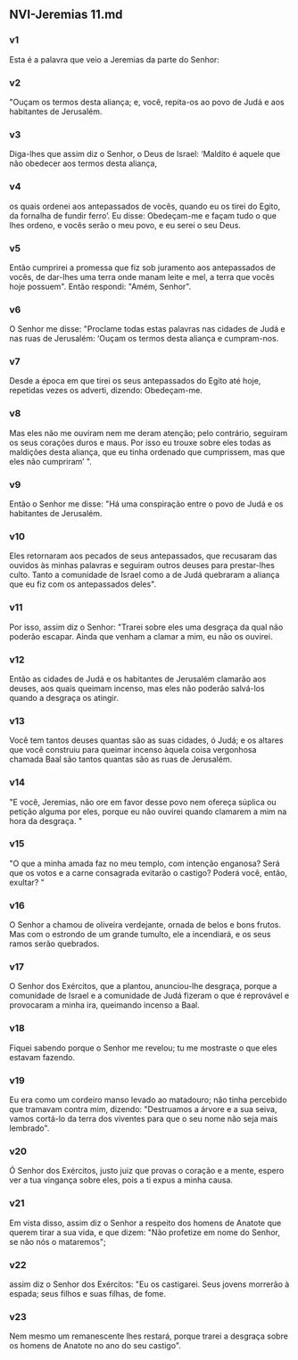## NVI-Jeremias 11.md
### v1
 Esta é a palavra que veio a Jeremias da parte do Senhor:
### v2
 "Ouçam os termos desta aliança; e, você, repita-os ao povo de Judá e aos habitantes de Jerusalém.
### v3
 Diga-lhes que assim diz o Senhor, o Deus de Israel: ‘Maldito é aquele que não obedecer aos termos desta aliança,
### v4
 os quais ordenei aos antepassados de vocês, quando eu os tirei do Egito, da fornalha de fundir ferro’. Eu disse: Obedeçam-me e façam tudo o que lhes ordeno, e vocês serão o meu povo, e eu serei o seu Deus.
### v5
 Então cumprirei a promessa que fiz sob juramento aos antepassados de vocês, de dar-lhes uma terra onde manam leite e mel, a terra que vocês hoje possuem". Então respondi: "Amém, Senhor".
### v6
 O Senhor me disse: "Proclame todas estas palavras nas cidades de Judá e nas ruas de Jerusalém: ‘Ouçam os termos desta aliança e cumpram-nos.
### v7
 Desde a época em que tirei os seus antepassados do Egito até hoje, repetidas vezes os adverti, dizendo: Obedeçam-me.
### v8
 Mas eles não me ouviram nem me deram atenção; pelo contrário, seguiram os seus corações duros e maus. Por isso eu trouxe sobre eles todas as maldições desta aliança, que eu tinha ordenado que cumprissem, mas que eles não cumpriram’ ".
### v9
 Então o Senhor me disse: "Há uma conspiração entre o povo de Judá e os habitantes de Jerusalém.
### v10
 Eles retornaram aos pecados de seus antepassados, que recusaram das ouvidos às minhas palavras e seguiram outros deuses para prestar-lhes culto. Tanto a comunidade de Israel como a de Judá quebraram a aliança que eu fiz com os antepassados deles".
### v11
 Por isso, assim diz o Senhor: "Trarei sobre eles uma desgraça da qual não poderão escapar. Ainda que venham a clamar a mim, eu não os ouvirei.
### v12
 Então as cidades de Judá e os habitantes de Jerusalém clamarão aos deuses, aos quais queimam incenso, mas eles não poderão salvá-los quando a desgraça os atingir.
### v13
 Você tem tantos deuses quantas são as suas cidades, ó Judá; e os altares que você construiu para queimar incenso àquela coisa vergonhosa chamada Baal são tantos quantas são as ruas de Jerusalém.
### v14
 "E você, Jeremias, não ore em favor desse povo nem ofereça súplica ou petição alguma por eles, porque eu não ouvirei quando clamarem a mim na hora da desgraça. "
### v15
 "O que a minha amada faz no meu templo, com intenção enganosa? Será que os votos e a carne consagrada evitarão o castigo? Poderá você, então, exultar? "
### v16
 O Senhor a chamou de oliveira verdejante, ornada de belos e bons frutos. Mas com o estrondo de um grande tumulto, ele a incendiará, e os seus ramos serão quebrados.
### v17
 O Senhor dos Exércitos, que a plantou, anunciou-lhe desgraça, porque a comunidade de Israel e a comunidade de Judá fizeram o que é reprovável e provocaram a minha ira, queimando incenso a Baal.
### v18
 Fiquei sabendo porque o Senhor me revelou; tu me mostraste o que eles estavam fazendo.
### v19
 Eu era como um cordeiro manso levado ao matadouro; não tinha percebido que tramavam contra mim, dizendo: "Destruamos a árvore e a sua seiva, vamos cortá-lo da terra dos viventes para que o seu nome não seja mais lembrado".
### v20
 Ó Senhor dos Exércitos, justo juiz que provas o coração e a mente, espero ver a tua vingança sobre eles, pois a ti expus a minha causa.
### v21
 Em vista disso, assim diz o Senhor a respeito dos homens de Anatote que querem tirar a sua vida, e que dizem: "Não profetize em nome do Senhor, se não nós o mataremos";
### v22
 assim diz o Senhor dos Exércitos: "Eu os castigarei. Seus jovens morrerão à espada; seus filhos e suas filhas, de fome.
### v23
 Nem mesmo um remanescente lhes restará, porque trarei a desgraça sobre os homens de Anatote no ano do seu castigo".
